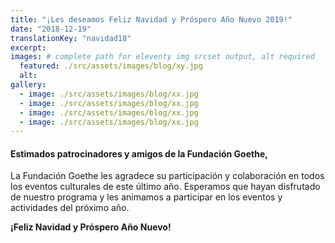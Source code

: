 ```yaml
---
title: "¡Les deseamos Feliz Navidad y Próspero Año Nuevo 2019!"
date: "2018-12-19"
translationKey: "navidad18"
excerpt:
images: # complete path for eleventy img srcset output, alt required
  featured: ./src/assets/images/blog/xy.jpg
  alt:
gallery:
  - image: ./src/assets/images/blog/xx.jpg
  - image: ./src/assets/images/blog/xx.jpg
  - image: ./src/assets/images/blog/xx.jpg
  - image: ./src/assets/images/blog/xx.jpg
---
```


#### Estimados patrocinadores y amigos de la Fundación Goethe,

La Fundación Goethe les agradece su participación y colaboración en todos los eventos culturales de este último año. Esperamos que hayan disfrutado de nuestro programa y les animamos a participar en los eventos y actividades del próximo año.

**¡Feliz Navidad y Próspero Año Nuevo!**
